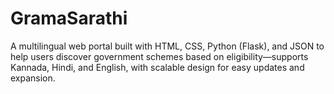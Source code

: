 # GramaSarathi
A multilingual web portal built with HTML, CSS, Python (Flask), and JSON to help users discover government schemes based on eligibility—supports Kannada, Hindi, and English, with scalable design for easy updates and expansion.
